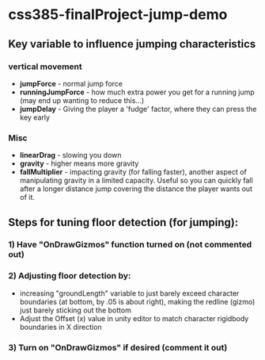 # css385-finalProject-jump-demo

## Key variable to influence jumping characteristics
### vertical movement
- **jumpForce** - normal jump force
- **runningJumpForce** - how much extra power you get for a running jump (may end up wanting to reduce this...)
- **jumpDelay** - Giving the player a 'fudge' factor, where they can press the key early

### Misc
- **linearDrag** - slowing you down
- **gravity** -  higher means more gravity
- **fallMultiplier** - impacting gravity (for falling faster), another aspect of manipulating gravity in a limited capacity. Useful so you can quickly fall after a longer distance jump covering the distance the player wants out of it.


## Steps for tuning floor detection (for jumping):
### 1) Have "OnDrawGizmos" function turned on (not commented out)
### 2) Adjusting floor detection by:
- increasing "groundLength" variable to just barely exceed character boundaries (at bottom, by .05 is about right), making the redline (gizmo) just barely sticking out the bottom
- Adjust the Offset (x) value in unity editor to match character rigidbody boundaries in X direction
### 3) Turn on "OnDrawGizmos" if desired (comment it out)
